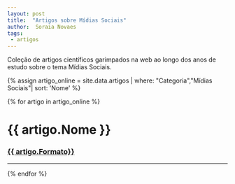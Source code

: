 ```yaml
---
layout: post
title:  "Artigos sobre Mídias Sociais"
author:  Soraia Novaes
tags: 
 - artigos 
---
```


<p>Coleção de artigos científicos garimpados na web ao longo dos anos de estudo sobre o tema Mídias Sociais.</p>

 {% assign artigo_online = site.data.artigos  | where: "Categoria","Mídias Sociais"| sort: 'Nome'  %}

{% for artigo in artigo_online %}
<h1 class="post-title">{{ artigo.Nome }}</h1>

<h3><a href="{{ artigo.url}}">{{ artigo.Formato}}</a></h3>


<hr>

 {% endfor %}      
